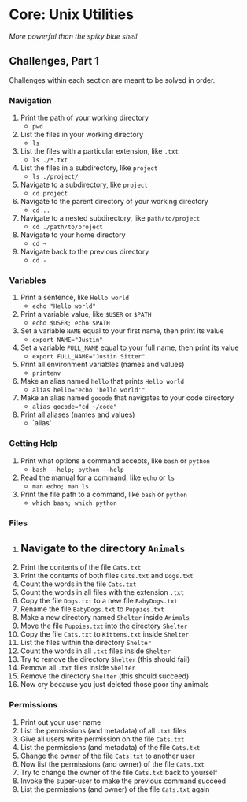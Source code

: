 # Core: Unix Utilities

_More powerful than the spiky blue shell_

## Challenges, Part 1

Challenges within each section are meant to be solved in order.

### Navigation

1.  Print the path of your working directory
    - `pwd`
1.  List the files in your working directory
    - `ls`
1.  List the files with a particular extension, like `.txt`
    - `ls ./*.txt`
1.  List the files in a subdirectory, like `project`
    - `ls ./project/`
1.  Navigate to a subdirectory, like `project`
    - `cd project`
1.  Navigate to the parent directory of your working directory
    - `cd ..`
1.  Navigate to a nested subdirectory, like `path/to/project`
    - `cd ./path/to/project`
1.  Navigate to your home directory
    - `cd ~`
1.  Navigate back to the previous directory
    - `cd -`

### Variables

1.  Print a sentence, like `Hello world`
    - `echo "Hello world"`
1.  Print a variable value, like `$USER` or `$PATH`
    - `echo $USER; echo $PATH`
1.  Set a variable `NAME` equal to your first name, then print its value
    - `export NAME="Justin"`
1.  Set a variable `FULL_NAME` equal to your full name, then print its value
    - `export FULL_NAME="Justin Sitter"`
1.  Print all environment variables (names and values)
    - `printenv`
1.  Make an alias named `hello` that prints `Hello world`
    - `alias hello="echo 'hello world'"`
1.  Make an alias named `gocode` that navigates to your code directory
    - `alias gocode="cd ~/code"`
1.  Print all aliases (names and values)
    - `alias'

### Getting Help

1.  Print what options a command accepts, like `bash` or `python`
    - `bash --help; python --help`
1.  Read the manual for a command, like `echo` or `ls`
    - `man echo; man ls`
1.  Print the file path to a command, like `bash` or `python`
    - `which bash; which python`

### Files

1.  Navigate to the directory `Animals`
    -
1.  Print the contents of the file `Cats.txt`
1.  Print the contents of both files `Cats.txt` and `Dogs.txt`
1.  Count the words in the file `Cats.txt`
1.  Count the words in all files with the extension `.txt`
1.  Copy the file `Dogs.txt` to a new file `BabyDogs.txt`
1.  Rename the file `BabyDogs.txt` to `Puppies.txt`
1.  Make a new directory named `Shelter` inside `Animals`
1.  Move the file `Puppies.txt` into the directory `Shelter`
1.  Copy the file `Cats.txt` to `Kittens.txt` inside `Shelter`
1.  List the files within the directory `Shelter`
1.  Count the words in all `.txt` files inside `Shelter`
1.  Try to remove the directory `Shelter` (this should fail)
1.  Remove all `.txt` files inside `Shelter`
1.  Remove the directory `Shelter` (this should succeed)
1.  Now cry because you just deleted those poor tiny animals

### Permissions

1.  Print out your user name
1.  List the permissions (and metadata) of all `.txt` files
1.  Give all users write permission on the file `Cats.txt`
1.  List the permissions (and metadata) of the file `Cats.txt`
1.  Change the owner of the file `Cats.txt` to another user
1.  Now list the permissions (and owner) of the file `Cats.txt`
1.  Try to change the owner of the file `Cats.txt` back to yourself
1.  Invoke the super-user to make the previous command succeed
1.  List the permissions (and owner) of the file `Cats.txt` again


